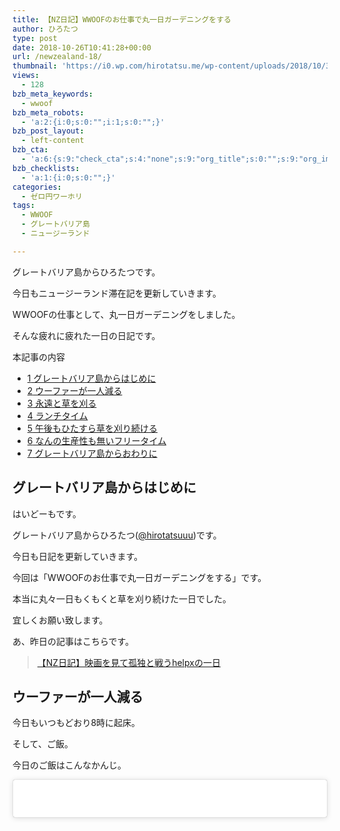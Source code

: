 ```yaml
---
title: 【NZ日記】WWOOFのお仕事で丸一日ガーデニングをする
author: ひろたつ
type: post
date: 2018-10-26T10:41:28+00:00
url: /newzealand-18/
thumbnail: 'https://i0.wp.com/hirotatsu.me/wp-content/uploads/2018/10/31bd27149c45a65d5a052d1233378cd2.png?fit=304%2C171&ssl=1'
views:
  - 128
bzb_meta_keywords:
  - wwoof
bzb_meta_robots:
  - 'a:2:{i:0;s:0:"";i:1;s:0:"";}'
bzb_post_layout:
  - left-content
bzb_cta:
  - 'a:6:{s:9:"check_cta";s:4:"none";s:9:"org_title";s:0:"";s:9:"org_image";s:0:"";s:11:"org_content";s:0:"";s:15:"org_button_text";s:0:"";s:14:"org_button_url";s:0:"";}'
bzb_checklists:
  - 'a:1:{i:0;s:0:"";}'
categories:
  - ゼロ円ワーホリ
tags:
  - WWOOF
  - グレートバリア島
  - ニュージーランド

---
```

グレートバリア島からひろたつです。
  
今日もニュージーランド滞在記を更新していきます。
  
WWOOFの仕事として、丸一日ガーデニングをしました。
  
そんな疲れに疲れた一日の日記です。

<!--more-->

<div id="toc_container" class="toc_transparent no_bullets">
  <p class="toc_title">
    本記事の内容
  </p>
  
  <ul class="toc_list">
    <li>
      <a href="#i"><span class="toc_number toc_depth_1">1</span> グレートバリア島からはじめに</a>
    </li>
    <li>
      <a href="#i-2"><span class="toc_number toc_depth_1">2</span> ウーファーが一人減る</a>
    </li>
    <li>
      <a href="#i-3"><span class="toc_number toc_depth_1">3</span> 永遠と草を刈る</a>
    </li>
    <li>
      <a href="#i-4"><span class="toc_number toc_depth_1">4</span> ランチタイム</a>
    </li>
    <li>
      <a href="#i-5"><span class="toc_number toc_depth_1">5</span> 午後もひたすら草を刈り続ける</a>
    </li>
    <li>
      <a href="#i-6"><span class="toc_number toc_depth_1">6</span> なんの生産性も無いフリータイム</a>
    </li>
    <li>
      <a href="#i-7"><span class="toc_number toc_depth_1">7</span> グレートバリア島からおわりに</a>
    </li>
  </ul>
</div>

## <span id="i">グレートバリア島からはじめに</span>

はいどーもです。
  
グレートバリア島からひろたつ</a>(<a href="https://twitter.com/hirotatsuuu" rel="noopener" target="_blank">@hirotatsuuu</a>)です。
  
今日も日記を更新していきます。
  
今回は「WWOOFのお仕事で丸一日ガーデニングをする」です。
  
本当に丸々一日もくもくと草を刈り続けた一日でした。
  
宜しくお願い致します。

あ、昨日の記事はこちらです。

<blockquote class="wp-embedded-content" data-secret="Tomk7lGv6a">
  <p>
    <a href="https://hirotatsu.me/newzealand-17/">【NZ日記】映画を見て孤独と戦うhelpxの一日</a>
  </p>
</blockquote>

<iframe class="wp-embedded-content" sandbox="allow-scripts" security="restricted" style="position: absolute; clip: rect(1px, 1px, 1px, 1px);" src="https://hirotatsu.me/newzealand-17/embed/#?secret=Tomk7lGv6a" data-secret="Tomk7lGv6a" width="500" height="282" title="&#8220;【NZ日記】映画を見て孤独と戦うhelpxの一日&#8221; &#8212; 世界のひろたつから" frameborder="0" marginwidth="0" marginheight="0" scrolling="no"></iframe>

## <span id="i-2">ウーファーが一人減る</span>

今日もいつもどおり8時に起床。

そして、ご飯。

今日のご飯はこんなかんじ。

<blockquote class="instagram-media" data-instgrm-captioned data-instgrm-permalink="https://www.instagram.com/p/BpY9GU7F_im/?utm_source=ig_embed&utm_medium=loading" data-instgrm-version="12" style=" background:#FFF; border:0; border-radius:3px; box-shadow:0 0 1px 0 rgba(0,0,0,0.5),0 1px 10px 0 rgba(0,0,0,0.15); margin: 1px; max-width:540px; min-width:326px; padding:0; width:99.375%; width:-webkit-calc(100% - 2px); width:calc(100% - 2px);">
  <div style="padding:16px;">
    <a href="https://www.instagram.com/p/BpY9GU7F_im/?utm_source=ig_embed&utm_medium=loading" style=" background:#FFFFFF; line-height:0; padding:0 0; text-align:center; text-decoration:none; width:100%;" target="_blank" class="broken_link"> </p> 
    
    <div style=" display: flex; flex-direction: row; align-items: center;">
      <div style="background-color: #F4F4F4; border-radius: 50%; flex-grow: 0; height: 40px; margin-right: 14px; width: 40px;">
      </div>
      
      <div style="display: flex; flex-direction: column; flex-grow: 1; justify-content: center;">
        <div style=" background-color: #F4F4F4; border-radius: 4px; flex-grow: 0; height: 14px; margin-bottom: 6px; width: 100px;">
        </div>
        
        <div style=" background-color: #F4F4F4; border-radius: 4px; flex-grow: 0; height: 14px; width: 60px;">
        </div>
      </div>
    </div>
    
    <div style="padding: 19% 0;">
    </div>
    
    <div style="display:block; height:50px; margin:0 auto 12px; width:50px;">
      <svg width="50px" height="50px" viewBox="0 0 60 60" version="1.1" xmlns="https://www.w3.org/2000/svg" xmlns:xlink="https://www.w3.org/1999/xlink"><g stroke="none" stroke-width="1" fill="none" fill-rule="evenodd"><g transform="translate(-511.000000, -20.000000)" fill="#000000"><g><path d="M556.869,30.41 C554.814,30.41 553.148,32.076 553.148,34.131 C553.148,36.186 554.814,37.852 556.869,37.852 C558.924,37.852 560.59,36.186 560.59,34.131 C560.59,32.076 558.924,30.41 556.869,30.41 M541,60.657 C535.114,60.657 530.342,55.887 530.342,50 C530.342,44.114 535.114,39.342 541,39.342 C546.887,39.342 551.658,44.114 551.658,50 C551.658,55.887 546.887,60.657 541,60.657 M541,33.886 C532.1,33.886 524.886,41.1 524.886,50 C524.886,58.899 532.1,66.113 541,66.113 C549.9,66.113 557.115,58.899 557.115,50 C557.115,41.1 549.9,33.886 541,33.886 M565.378,62.101 C565.244,65.022 564.756,66.606 564.346,67.663 C563.803,69.06 563.154,70.057 562.106,71.106 C561.058,72.155 560.06,72.803 558.662,73.347 C557.607,73.757 556.021,74.244 553.102,74.378 C549.944,74.521 548.997,74.552 541,74.552 C533.003,74.552 532.056,74.521 528.898,74.378 C525.979,74.244 524.393,73.757 523.338,73.347 C521.94,72.803 520.942,72.155 519.894,71.106 C518.846,70.057 518.197,69.06 517.654,67.663 C517.244,66.606 516.755,65.022 516.623,62.101 C516.479,58.943 516.448,57.996 516.448,50 C516.448,42.003 516.479,41.056 516.623,37.899 C516.755,34.978 517.244,33.391 517.654,32.338 C518.197,30.938 518.846,29.942 519.894,28.894 C520.942,27.846 521.94,27.196 523.338,26.654 C524.393,26.244 525.979,25.756 528.898,25.623 C532.057,25.479 533.004,25.448 541,25.448 C548.997,25.448 549.943,25.479 553.102,25.623 C556.021,25.756 557.607,26.244 558.662,26.654 C560.06,27.196 561.058,27.846 562.106,28.894 C563.154,29.942 563.803,30.938 564.346,32.338 C564.756,33.391 565.244,34.978 565.378,37.899 C565.522,41.056 565.552,42.003 565.552,50 C565.552,57.996 565.522,58.943 565.378,62.101 M570.82,37.631 C570.674,34.438 570.167,32.258 569.425,30.349 C568.659,28.377 567.633,26.702 565.965,25.035 C564.297,23.368 562.623,22.342 560.652,21.575 C558.743,20.834 556.562,20.326 553.369,20.18 C550.169,20.033 549.148,20 541,20 C532.853,20 531.831,20.033 528.631,20.18 C525.438,20.326 523.257,20.834 521.349,21.575 C519.376,22.342 517.703,23.368 516.035,25.035 C514.368,26.702 513.342,28.377 512.574,30.349 C511.834,32.258 511.326,34.438 511.181,37.631 C511.035,40.831 511,41.851 511,50 C511,58.147 511.035,59.17 511.181,62.369 C511.326,65.562 511.834,67.743 512.574,69.651 C513.342,71.625 514.368,73.296 516.035,74.965 C517.703,76.634 519.376,77.658 521.349,78.425 C523.257,79.167 525.438,79.673 528.631,79.82 C531.831,79.965 532.853,80.001 541,80.001 C549.148,80.001 550.169,79.965 553.369,79.82 C556.562,79.673 558.743,79.167 560.652,78.425 C562.623,77.658 564.297,76.634 565.965,74.965 C567.633,73.296 568.659,71.625 569.425,69.651 C570.167,67.743 570.674,65.562 570.82,62.369 C570.966,59.17 571,58.147 571,50 C571,41.851 570.966,40.831 570.82,37.631"></path></g></g></g></svg>
    </div>
    
    <div style="padding-top: 8px;">
      <div style=" color:#3897f0; font-family:Arial,sans-serif; font-size:14px; font-style:normal; font-weight:550; line-height:18px;">
        View this post on Instagram
      </div>
    </div>
    
    <div style="padding: 12.5% 0;">
    </div>
    
    <div style="display: flex; flex-direction: row; margin-bottom: 14px; align-items: center;">
      <div>
        <div style="background-color: #F4F4F4; border-radius: 50%; height: 12.5px; width: 12.5px; transform: translateX(0px) translateY(7px);">
        </div>
        
        <div style="background-color: #F4F4F4; height: 12.5px; transform: rotate(-45deg) translateX(3px) translateY(1px); width: 12.5px; flex-grow: 0; margin-right: 14px; margin-left: 2px;">
        </div>
        
        <div style="background-color: #F4F4F4; border-radius: 50%; height: 12.5px; width: 12.5px; transform: translateX(9px) translateY(-18px);">
        </div>
      </div>
      
      <div style="margin-left: 8px;">
        <div style=" background-color: #F4F4F4; border-radius: 50%; flex-grow: 0; height: 20px; width: 20px;">
        </div>
        
        <div style=" width: 0; height: 0; border-top: 2px solid transparent; border-left: 6px solid #f4f4f4; border-bottom: 2px solid transparent; transform: translateX(16px) translateY(-4px) rotate(30deg)">
        </div>
      </div>
      
      <div style="margin-left: auto;">
        <div style=" width: 0px; border-top: 8px solid #F4F4F4; border-right: 8px solid transparent; transform: translateY(16px);">
        </div>
        
        <div style=" background-color: #F4F4F4; flex-grow: 0; height: 12px; width: 16px; transform: translateY(-4px);">
        </div>
        
        <div style=" width: 0; height: 0; border-top: 8px solid #F4F4F4; border-left: 8px solid transparent; transform: translateY(-4px) translateX(8px);">
        </div>
      </div>
    </div>
    
    <p>
      </a>
    </p>
    
    <p style=" margin:8px 0 0 0; padding:0 4px;">
      <a href="https://www.instagram.com/p/BpY9GU7F_im/?utm_source=ig_embed&utm_medium=loading" style=" color:#000; font-family:Arial,sans-serif; font-size:14px; font-style:normal; font-weight:normal; line-height:17px; text-decoration:none; word-wrap:break-word;" target="_blank" class="broken_link">todays breakfast and lunch😋 #ニュージーランド #旅 #旅人 #海外 #ヒッチハイク #世界一周 #ワーホリ #留学 #ファームステイ #バックパッカー #trip #travel #journey #backpacker #follow #followme #like #love #newzealand #nz #beautiful #wwoof #wwoofing #helpx #farm #farmstay #nature #dialy #hirotatsu #ひろたつ</a>
    </p>
    
    <p style=" color:#c9c8cd; font-family:Arial,sans-serif; font-size:14px; line-height:17px; margin-bottom:0; margin-top:8px; overflow:hidden; padding:8px 0 7px; text-align:center; text-overflow:ellipsis; white-space:nowrap;">
      <a href="https://www.instagram.com/hirotatsuuuu/?utm_source=ig_embed&utm_medium=loading" style=" color:#c9c8cd; font-family:Arial,sans-serif; font-size:14px; font-style:normal; font-weight:normal; line-height:17px;" target="_blank"> 世界のひろたつから</a>さん(@hirotatsuuuu)がシェアした投稿 &#8211; <time style=" font-family:Arial,sans-serif; font-size:14px; line-height:17px;" datetime="2018-10-26T08:39:04+00:00">2018年10月月26日午前1時39分PDT</time>
    </p></div> </blockquote> 
    
    <p>
    </p>
    
    <p>
      いつもどおり〜<br /> なんか「いつもどおり」っていうのが、慣れてきてる感があって、いい感じ（笑）
    </p>
    
    <p>
      って感じで、ご飯が終わると、、
    </p>
    
    <p>
      一人のウーファーが荷物を持って、、家を後にしました。。涙
    </p>
    
    <p>
      大体のウーファーが短期のホームステイをするので、出会いがあれば別れがあるもの、、
    </p>
    
    <p>
      さようなら〜
    </p>
    
    <p>
      また会えるかな、、？会えないだろうな〜〜
    </p>
    
    <p>
      という感じで、朝から一期一会を感じてなんかほわんとした気持ちに、、
    </p>
    
    <h2>
      <span id="i-3">永遠と草を刈る</span>
    </h2>
    
    <p>
      今日のお仕事は、ガーデニング、！
    </p>
    
    <p>
      といっても、みなさんがイメージするような優雅なやつじゃなくて、、
    </p>
    
    <p>
      永遠と草を刈る作業。
    </p>
    
    <p>
      つらいんよ〜〜
    </p>
    
    <p>
      ま、辛いと思ったら辛いけど、辛くなってい思ったら、辛くない、！<br /> ってことで、頑張っていきます〜
    </p>
    
    <p>
      ひとりでやると結構無心になれて意外と楽しめる。
    </p>
    
    <p>
      永遠と英語のリスニングをしながら作業を進めます〜〜
    </p>
    
    <h2>
      <span id="i-4">ランチタイム</span>
    </h2>
    
    <p>
      午前のお仕事が終わって、ランチタイム！
    </p>
    
    <p>
      腹減った〜
    </p>
    
    <p>
      ということで、、
    </p>
    
    <p>
      今日のランチは、おうどんでした、！！
    </p>
    
    <p>
      画像は、さっきの朝食のインスタの投稿の次の画像ですｗ<br /> 見たい人は、、（笑）
    </p>
    
    <p>
      和を感じた、、、
    </p>
    
    <p>
      うどんって和なのか、、？（笑）<br /> しらんｗｗ
    </p>
    
    <p>
      今日のランチタイムはホストマザーと二人っきり、、
    </p>
    
    <p>
      みんなどっか行っちゃったんかね〜
    </p>
    
    <p>
      と思って、ランチをおかわりしてお腹いっぱいになると、、他のメンバーが帰ってきました（笑）
    </p>
    
    <p>
      みんなの分のご飯も食べちゃった〜（笑）<br /> ごめんちゃいｗ
    </p>
    
    <p>
      といことで、とりあえず逃げますｗ
    </p>
    
    <h2>
      <span id="i-5">午後もひたすら草を刈り続ける</span>
    </h2>
    
    <p>
      午後も、ひたすら、永遠と無限に草を刈り続けます。
    </p>
    
    <p>
      右手が腱鞘炎っぽくなったｗ
    </p>
    
    <p>
      草をつかもうと指を動かすと、痛いｗ
    </p>
    
    <p>
      というわけで、左手に変えて、、草を刈り続ける。
    </p>
    
    <p>
      そして、、
    </p>
    
    <p>
      今度は、僕のスマホの充電が終わるｗ
    </p>
    
    <p>
      そりゃ、朝からずっとながしっぱなしだからね、、<br /> よく仕事したぞ、お前は。
    </p>
    
    <p>
      ということで、なんだかんだで、、<br /> お仕事おわり、！！！
    </p>
    
    <p>
      やりきった！！！
    </p>
    
    <p>
      達成感！！！
    </p>
    
    <p>
      いえい！！！
    </p>
    
    <blockquote class="instagram-media" data-instgrm-captioned data-instgrm-permalink="https://www.instagram.com/p/BpY8sAOl-Dg/?utm_source=ig_embed&utm_medium=loading" data-instgrm-version="12" style=" background:#FFF; border:0; border-radius:3px; box-shadow:0 0 1px 0 rgba(0,0,0,0.5),0 1px 10px 0 rgba(0,0,0,0.15); margin: 1px; max-width:540px; min-width:326px; padding:0; width:99.375%; width:-webkit-calc(100% - 2px); width:calc(100% - 2px);">
      <div style="padding:16px;">
        <a href="https://www.instagram.com/p/BpY8sAOl-Dg/?utm_source=ig_embed&utm_medium=loading" style=" background:#FFFFFF; line-height:0; padding:0 0; text-align:center; text-decoration:none; width:100%;" target="_blank"> </p> 
        
        <div style=" display: flex; flex-direction: row; align-items: center;">
          <div style="background-color: #F4F4F4; border-radius: 50%; flex-grow: 0; height: 40px; margin-right: 14px; width: 40px;">
          </div>
          
          <div style="display: flex; flex-direction: column; flex-grow: 1; justify-content: center;">
            <div style=" background-color: #F4F4F4; border-radius: 4px; flex-grow: 0; height: 14px; margin-bottom: 6px; width: 100px;">
            </div>
            
            <div style=" background-color: #F4F4F4; border-radius: 4px; flex-grow: 0; height: 14px; width: 60px;">
            </div>
          </div>
        </div>
        
        <div style="padding: 19% 0;">
        </div>
        
        <div style="display:block; height:50px; margin:0 auto 12px; width:50px;">
          <svg width="50px" height="50px" viewBox="0 0 60 60" version="1.1" xmlns="https://www.w3.org/2000/svg" xmlns:xlink="https://www.w3.org/1999/xlink"><g stroke="none" stroke-width="1" fill="none" fill-rule="evenodd"><g transform="translate(-511.000000, -20.000000)" fill="#000000"><g><path d="M556.869,30.41 C554.814,30.41 553.148,32.076 553.148,34.131 C553.148,36.186 554.814,37.852 556.869,37.852 C558.924,37.852 560.59,36.186 560.59,34.131 C560.59,32.076 558.924,30.41 556.869,30.41 M541,60.657 C535.114,60.657 530.342,55.887 530.342,50 C530.342,44.114 535.114,39.342 541,39.342 C546.887,39.342 551.658,44.114 551.658,50 C551.658,55.887 546.887,60.657 541,60.657 M541,33.886 C532.1,33.886 524.886,41.1 524.886,50 C524.886,58.899 532.1,66.113 541,66.113 C549.9,66.113 557.115,58.899 557.115,50 C557.115,41.1 549.9,33.886 541,33.886 M565.378,62.101 C565.244,65.022 564.756,66.606 564.346,67.663 C563.803,69.06 563.154,70.057 562.106,71.106 C561.058,72.155 560.06,72.803 558.662,73.347 C557.607,73.757 556.021,74.244 553.102,74.378 C549.944,74.521 548.997,74.552 541,74.552 C533.003,74.552 532.056,74.521 528.898,74.378 C525.979,74.244 524.393,73.757 523.338,73.347 C521.94,72.803 520.942,72.155 519.894,71.106 C518.846,70.057 518.197,69.06 517.654,67.663 C517.244,66.606 516.755,65.022 516.623,62.101 C516.479,58.943 516.448,57.996 516.448,50 C516.448,42.003 516.479,41.056 516.623,37.899 C516.755,34.978 517.244,33.391 517.654,32.338 C518.197,30.938 518.846,29.942 519.894,28.894 C520.942,27.846 521.94,27.196 523.338,26.654 C524.393,26.244 525.979,25.756 528.898,25.623 C532.057,25.479 533.004,25.448 541,25.448 C548.997,25.448 549.943,25.479 553.102,25.623 C556.021,25.756 557.607,26.244 558.662,26.654 C560.06,27.196 561.058,27.846 562.106,28.894 C563.154,29.942 563.803,30.938 564.346,32.338 C564.756,33.391 565.244,34.978 565.378,37.899 C565.522,41.056 565.552,42.003 565.552,50 C565.552,57.996 565.522,58.943 565.378,62.101 M570.82,37.631 C570.674,34.438 570.167,32.258 569.425,30.349 C568.659,28.377 567.633,26.702 565.965,25.035 C564.297,23.368 562.623,22.342 560.652,21.575 C558.743,20.834 556.562,20.326 553.369,20.18 C550.169,20.033 549.148,20 541,20 C532.853,20 531.831,20.033 528.631,20.18 C525.438,20.326 523.257,20.834 521.349,21.575 C519.376,22.342 517.703,23.368 516.035,25.035 C514.368,26.702 513.342,28.377 512.574,30.349 C511.834,32.258 511.326,34.438 511.181,37.631 C511.035,40.831 511,41.851 511,50 C511,58.147 511.035,59.17 511.181,62.369 C511.326,65.562 511.834,67.743 512.574,69.651 C513.342,71.625 514.368,73.296 516.035,74.965 C517.703,76.634 519.376,77.658 521.349,78.425 C523.257,79.167 525.438,79.673 528.631,79.82 C531.831,79.965 532.853,80.001 541,80.001 C549.148,80.001 550.169,79.965 553.369,79.82 C556.562,79.673 558.743,79.167 560.652,78.425 C562.623,77.658 564.297,76.634 565.965,74.965 C567.633,73.296 568.659,71.625 569.425,69.651 C570.167,67.743 570.674,65.562 570.82,62.369 C570.966,59.17 571,58.147 571,50 C571,41.851 570.966,40.831 570.82,37.631"></path></g></g></g></svg>
        </div>
        
        <div style="padding-top: 8px;">
          <div style=" color:#3897f0; font-family:Arial,sans-serif; font-size:14px; font-style:normal; font-weight:550; line-height:18px;">
            View this post on Instagram
          </div>
        </div>
        
        <div style="padding: 12.5% 0;">
        </div>
        
        <div style="display: flex; flex-direction: row; margin-bottom: 14px; align-items: center;">
          <div>
            <div style="background-color: #F4F4F4; border-radius: 50%; height: 12.5px; width: 12.5px; transform: translateX(0px) translateY(7px);">
            </div>
            
            <div style="background-color: #F4F4F4; height: 12.5px; transform: rotate(-45deg) translateX(3px) translateY(1px); width: 12.5px; flex-grow: 0; margin-right: 14px; margin-left: 2px;">
            </div>
            
            <div style="background-color: #F4F4F4; border-radius: 50%; height: 12.5px; width: 12.5px; transform: translateX(9px) translateY(-18px);">
            </div>
          </div>
          
          <div style="margin-left: 8px;">
            <div style=" background-color: #F4F4F4; border-radius: 50%; flex-grow: 0; height: 20px; width: 20px;">
            </div>
            
            <div style=" width: 0; height: 0; border-top: 2px solid transparent; border-left: 6px solid #f4f4f4; border-bottom: 2px solid transparent; transform: translateX(16px) translateY(-4px) rotate(30deg)">
            </div>
          </div>
          
          <div style="margin-left: auto;">
            <div style=" width: 0px; border-top: 8px solid #F4F4F4; border-right: 8px solid transparent; transform: translateY(16px);">
            </div>
            
            <div style=" background-color: #F4F4F4; flex-grow: 0; height: 12px; width: 16px; transform: translateY(-4px);">
            </div>
            
            <div style=" width: 0; height: 0; border-top: 8px solid #F4F4F4; border-left: 8px solid transparent; transform: translateY(-4px) translateX(8px);">
            </div>
          </div>
        </div>
        
        <p>
          </a>
        </p>
        
        <p style=" margin:8px 0 0 0; padding:0 4px;">
          <a href="https://www.instagram.com/p/BpY8sAOl-Dg/?utm_source=ig_embed&utm_medium=loading" style=" color:#000; font-family:Arial,sans-serif; font-size:14px; font-style:normal; font-weight:normal; line-height:17px; text-decoration:none; word-wrap:break-word;" target="_blank">Today's work of wwoofing is to mow the weeds of this garden for 8 hours. So, tomorrow is my holiday😋 #newzealand #newzealandholiday #ニュージーランド滞在記 #ニュージーランド生活 #ニュージーランドの部屋 #ニュージーランド旅 #ニュージーランド旅行 #ニュージーランド移住 #ニュージーランドライフ #ニュージーランドから #ニュージーランド在住 #ニュージーランドワーホリ #ニュージーランドワーキングホリデー #ワーホリ中 #ワーホリニュージーランド #ワーホリ日記 #wwoof #wwoofing #wwoofnz #wwooflife #wwoofingnz #wwooferlife #wwoofer #helpx #helpxnz #インスタ日記 #旅好きさんと繋がりたい #ひろたつ #hirotatsu</a>
        </p>
        
        <p style=" color:#c9c8cd; font-family:Arial,sans-serif; font-size:14px; line-height:17px; margin-bottom:0; margin-top:8px; overflow:hidden; padding:8px 0 7px; text-align:center; text-overflow:ellipsis; white-space:nowrap;">
          <a href="https://www.instagram.com/hirotatsuuuu/?utm_source=ig_embed&utm_medium=loading" style=" color:#c9c8cd; font-family:Arial,sans-serif; font-size:14px; font-style:normal; font-weight:normal; line-height:17px;" target="_blank"> 世界のひろたつから</a>さん(@hirotatsuuuu)がシェアした投稿 &#8211; <time style=" font-family:Arial,sans-serif; font-size:14px; line-height:17px;" datetime="2018-10-26T08:35:28+00:00">2018年10月月26日午前1時35分PDT</time>
        </p></div> </blockquote> 
        
        <p>
        </p>
        
        <p>
          このホームステイ先のガーデンは、、とても綺麗なんですよね、、<br /> まじで、パット見はすごい。。。
        </p>
        
        <p>
          でも、中身は、、雑草だらけｗｗｗ<br /> ま、これは、どこのガーデンも一緒か（笑）
        </p>
        
        <p>
          って感じで、今日のお仕事が終わります。。
        </p>
        
        <p>
          お疲れ様でした、僕。。
        </p>
        
        <p>
          でも、やっぱり、、一日4時間働くより、一日で8時間働いて次の日休みにするほうが感覚的に楽だよね〜<br /> WWOOFやったことある人ならわかるはず、！
        </p>
        
        <blockquote class="twitter-tweet" data-lang="ja">
          <p lang="ja" dir="ltr">
            <a href="https://twitter.com/hashtag/wwoof%E3%81%82%E3%82%8B%E3%81%82%E3%82%8B?src=hash&ref_src=twsrc%5Etfw">#wwoofあるある</a><br />一日4時間働くよりも一日8時間働いて次の日休みにするほうが感覚的に楽。
          </p>
          
          <p>
            &mdash; hirotatsu (@hirotatsuuu) <a href="https://twitter.com/hirotatsuuu/status/1055767483380953088?ref_src=twsrc%5Etfw">2018年10月26日</a>
          </p>
        </blockquote>
        
        <p>
        </p>
        
        <h2>
          <span id="i-6">なんの生産性も無いフリータイム</span>
        </h2>
        
        <p>
          お仕事が終わったのが、もう夕方です。
        </p>
        
        <p>
          というわけで、今日は特に何もやっていません〜
        </p>
        
        <p>
          なんかインスタのアカウントをもう一個作りたいな〜ってなって作ってました（笑）
        </p>
        
        <p>
          インスタグラマーでも目指すか（笑）
        </p>
        
        <p>
          あとは、、永遠ネットサーフィン〜<br /> 英語の勉強もしないでなにやってんだか、、<br /> 思い返すと、ダメだったな〜って思うんですが、そう思えるのは終わった後なんですよね、、そういうもんです。。
        </p>
        
        <h2>
          <span id="i-7">グレートバリア島からおわりに</span>
        </h2>
        
        <p>
          というわけで、今日の一日がおわります。
        </p>
        
        <p>
          今日は、永遠と草を刈ってただけなので、特に何もお話することがない。。ｗ
        </p>
        
        <p>
          明日は、丸一日ホリデーなので、、なにしようかな〜〜
        </p>
        
        <p>
          マイブームのブログにツイッターの投稿を埋め込むやーつ<br /> ↓↓↓
        </p>
        
        <blockquote class="twitter-tweet" data-lang="ja">
          <p lang="ja" dir="ltr">
            <a href="https://twitter.com/hashtag/%E6%84%9B%E3%81%A8%E6%80%A7%E6%AC%B2%E3%81%A9%E3%81%A1%E3%82%89%E3%81%8C%E5%BC%B7%E3%81%84?src=hash&ref_src=twsrc%5Etfw">#愛と性欲どちらが強い</a><br />相手によると思う、、<br />それと時と場合に、、（笑）<br />って言うと、なんかあんまり良い印象を与えなさそう、ｗ
          </p>
          
          <p>
            &mdash; hirotatsu (@hirotatsuuu) <a href="https://twitter.com/hirotatsuuu/status/1055767848109273089?ref_src=twsrc%5Etfw">2018年10月26日</a>
          </p>
        </blockquote>
        
        <p>
        </p>
        
        <p>
          以上、ひろたつでした〜<br /> またあした〜
        </p>
        
        <div style="font-size: 0px; height: 0px; line-height: 0px; margin: 0; padding: 0; clear: both;">
        </div>
